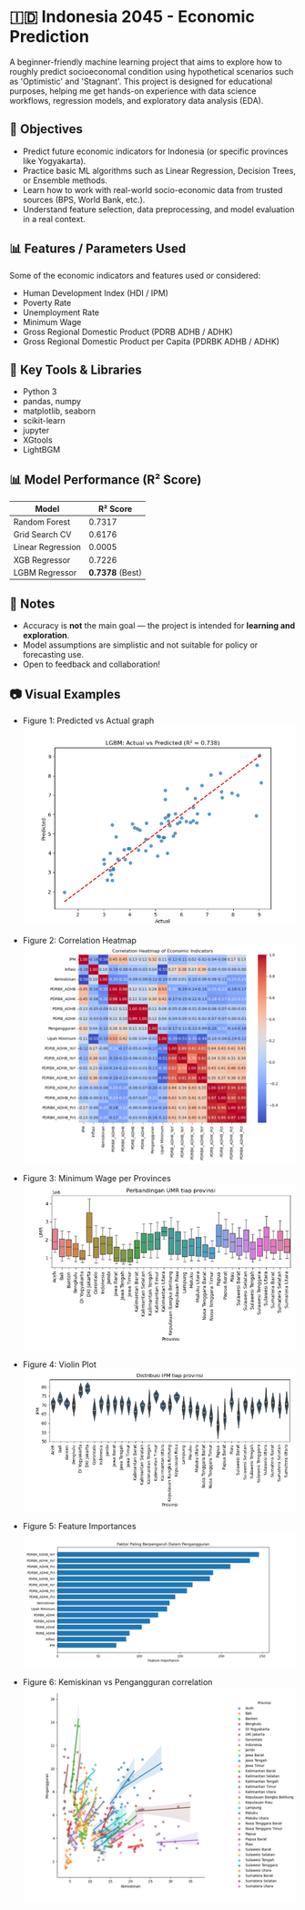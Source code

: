 # 🇮🇩 Indonesia 2045 - Economic Prediction

A beginner-friendly machine learning project that aims to explore how to roughly predict socioeconomal condition using hypothetical scenarios such as 'Optimistic' and 'Stagnant'. This project is designed for educational purposes, helping me get hands-on experience with data science workflows, regression models, and exploratory data analysis (EDA).

## 🧠 Objectives

- Predict future economic indicators for Indonesia (or specific provinces like Yogyakarta).
- Practice basic ML algorithms such as Linear Regression, Decision Trees, or Ensemble methods.
- Learn how to work with real-world socio-economic data from trusted sources (BPS, World Bank, etc.).
- Understand feature selection, data preprocessing, and model evaluation in a real context.

## 📊 Features / Parameters Used

Some of the economic indicators and features used or considered:

- Human Development Index (HDI / IPM)
- Poverty Rate 
- Unemployment Rate
- Minimum Wage
- Gross Regional Domestic Product (PDRB ADHB / ADHK)
- Gross Regional Domestic Product per Capita (PDRBK ADHB / ADHK)

## 📌 Key Tools & Libraries

- Python 3
- pandas, numpy
- matplotlib, seaborn
- scikit-learn
- jupyter
- XGtools
- LightBGM

## 📊 Model Performance (R² Score)

| Model              | R² Score            |
|--------------------|---------------------|
| Random Forest       | 0.7317              |
| Grid Search CV      | 0.6176              |
| Linear Regression   | 0.0005              |
| XGB Regressor       | 0.7226              |
| LGBM Regressor      | **0.7378** (Best)   |

## 📝 Notes

- Accuracy is **not** the main goal — the project is intended for **learning and exploration**.
- Model assumptions are simplistic and not suitable for policy or forecasting use.
- Open to feedback and collaboration!

## 📷 Visual Examples

- Figure 1: Predicted vs Actual graph
![](Figure_1.png)

- Figure 2: Correlation Heatmap
![](Figure_2.png)

- Figure 3: Minimum Wage per Provinces
![](Figure_3.png)

- Figure 4: Violin Plot
![](Figure_4.png)

- Figure 5: Feature Importances
![](Figure_5.png)

- Figure 6: Kemiskinan vs Pengangguran correlation
![](Figure_6.png)